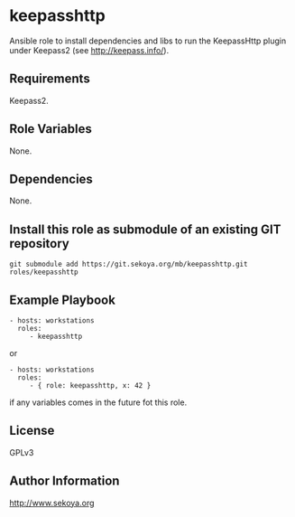 # keepasshttp

Ansible role to install dependencies and libs to run the KeepassHttp plugin
under Keepass2 (see http://keepass.info/).

## Requirements

Keepass2.

## Role Variables

None.

## Dependencies

None.

## Install this role as submodule of an existing GIT repository

`git submodule add https://git.sekoya.org/mb/keepasshttp.git roles/keepasshttp`

## Example Playbook

    - hosts: workstations
      roles:
         - keepasshttp

or

    - hosts: workstations
      roles:
         - { role: keepasshttp, x: 42 }

if any variables comes in the future fot this role.

## License

GPLv3

## Author Information

http://www.sekoya.org

